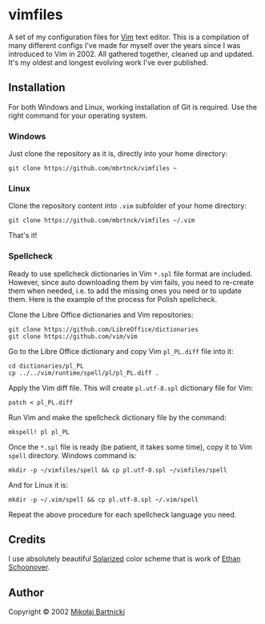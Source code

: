 # vimfiles

A set of my configuration files for [Vim][00] text editor. This is a
compilation of many different configs I've made for myself over the
years since I was introduced to Vim in 2002. All gathered together,
cleaned up and updated. It's my oldest and longest evolving work I've
ever published.

## Installation

For both Windows and Linux, working installation of Git is required. Use
the right command for your operating system.

### Windows

Just clone the repository as it is, directly into your home directory:

    git clone https://github.com/mbrtnck/vimfiles ~

### Linux

Clone the repository content into `.vim` subfolder of your home
directory:

    git clone https://github.com/mbrtnck/vimfiles ~/.vim

That's it!

### Spellcheck

Ready to use spellcheck dictionaries in Vim `*.spl` file format are
included. However, since auto downloading them by vim fails, you need to
re-create them when needed, i.e. to add the missing ones you need or to
update them. Here is the example of the process for Polish spellcheck.

Clone the Libre Office dictionaries and Vim repositories:

    git clone https://github.com/LibreOffice/dictionaries
    git clone https://github.com/vim/vim

Go to the Libre Office dictionary and copy Vim `pl_PL.diff` file
into it:

    cd dictionaries/pl_PL
    cp ../../vim/runtime/spell/pl/pl_PL.diff .

Apply the Vim diff file. This will create `pl.utf-8.spl` dictionary file
for Vim:

    patch < pl_PL.diff

Run Vim and make the spellcheck dictionary file by the command:

    mkspell! pl pl_PL

Once the `*.spl` file is ready (be patient, it takes some time), copy it
to Vim `spell` directory. Windows command is:

    mkdir -p ~/vimfiles/spell && cp pl.utf-8.spl ~/vimfiles/spell

And for Linux it is:

    mkdir -p ~/.vim/spell && cp pl.utf-8.spl ~/.vim/spell

Repeat the above procedure for each spellcheck language you need.

## Credits

I use absolutely beautiful [Solarized][01] color scheme that is work of
[Ethan Schoonover][02].

## Author

Copyright &copy; 2002 [Mikołaj Bartnicki][99]

[00]: https://www.vim.org
[01]: https://github.com/altercation/solarized
[02]: https://ethanschoonover.com
[99]: mailto://mikolaj@bartnicki.org
